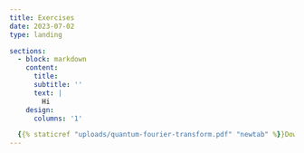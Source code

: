 ```yaml
---
title: Exercises
date: 2023-07-02
type: landing

sections:
  - block: markdown
    content:
      title:
      subtitle: ''
      text: |
        Hi
    design:
      columns: '1'

  {{% staticref "uploads/quantum-fourier-transform.pdf" "newtab" %}}Download exercises on QFT.{{% /staticref %}}
---
```




